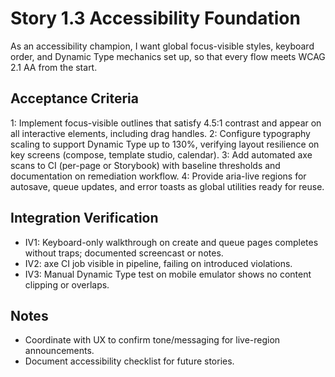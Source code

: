 # Story 1.3 Accessibility Foundation

As an accessibility champion,
I want global focus-visible styles, keyboard order, and Dynamic Type mechanics set up,
so that every flow meets WCAG 2.1 AA from the start.

## Acceptance Criteria
1: Implement focus-visible outlines that satisfy 4.5:1 contrast and appear on all interactive elements, including drag handles.
2: Configure typography scaling to support Dynamic Type up to 130%, verifying layout resilience on key screens (compose, template studio, calendar).
3: Add automated axe scans to CI (per-page or Storybook) with baseline thresholds and documentation on remediation workflow.
4: Provide aria-live regions for autosave, queue updates, and error toasts as global utilities ready for reuse.

## Integration Verification
- IV1: Keyboard-only walkthrough on create and queue pages completes without traps; documented screencast or notes.
- IV2: axe CI job visible in pipeline, failing on introduced violations.
- IV3: Manual Dynamic Type test on mobile emulator shows no content clipping or overlaps.

## Notes
- Coordinate with UX to confirm tone/messaging for live-region announcements.
- Document accessibility checklist for future stories.
